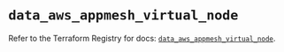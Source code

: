 # `data_aws_appmesh_virtual_node`

Refer to the Terraform Registry for docs: [`data_aws_appmesh_virtual_node`](https://registry.terraform.io/providers/hashicorp/aws/6.9.0/docs/data-sources/appmesh_virtual_node).
